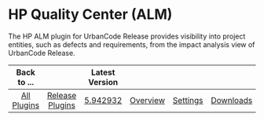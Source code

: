 
HP Quality Center (ALM)
=======================

The HP ALM plugin for UrbanCode Release provides visibility into project entities, such as defects and requirements,
from the impact analysis view of UrbanCode Release.


|Back to ...||Latest Version||||
| :---: | :---: | :---: | :---: | :---: | :---: |
|[All Plugins](../../index.md)|[Release Plugins](../README.md)|[5.942932](https://raw.githubusercontent.com/UrbanCode/IBM-UCR-PLUGINS/main/files/ucr-plugin-hp-alm/HP-ALM-5.942932.zip)|[Overview](overview.md)|[Settings](settings.md)|[Downloads](downloads.md)|
